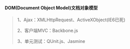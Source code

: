 #### DOM(Document Object Model)文档对象模型
> 1、Ajax：XMLHttpRequest、ActiveXObject(IE6已死)
>
> 2、客户端MVC：Backbone.js
>
> 3、单元测试：QUnit.js、Jasmine
